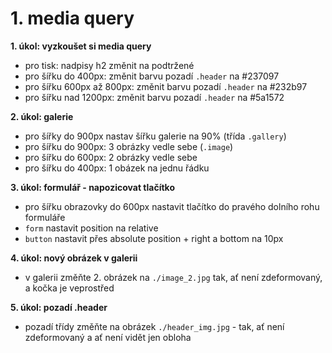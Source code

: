 # 1. media query

**1. úkol: vyzkoušet si media query**

- pro tisk: nadpisy h2 změnit na podtržené
- pro šířku do 400px: změnit barvu pozadí `.header` na #237097
- pro šířku 600px až 800px: změnit barvu pozadí `.header` na #232b97
- pro šířku nad 1200px: změnit barvu pozadí `.header` na #5a1572

**2. úkol: galerie**

- pro šířky do 900px nastav šířku galerie na 90% (třída `.gallery`)
- pro šířku do 900px: 3 obrázky vedle sebe (`.image`)
- pro šířku do 600px: 2 obrázky vedle sebe
- pro šířku do 400px: 1 obázek na jednu řádku

**3. úkol: formulář - napozicovat tlačítko**

- pro šířku obrazovky do 600px nastavit tlačítko do pravého dolního rohu formuláře
- `form` nastavit position na relative
- `button` nastavit přes absolute position + right a bottom na 10px

**4. úkol: nový obrázek v galerii**

- v galerii změňte 2. obrázek na `./image_2.jpg` tak, ať není zdeformovaný, a kočka je veprostřed

**5. úkol: pozadí .header**

- pozadí třídy změňte na obrázek `./header_img.jpg` - tak, ať není zdeformovaný a ať není vidět jen obloha
